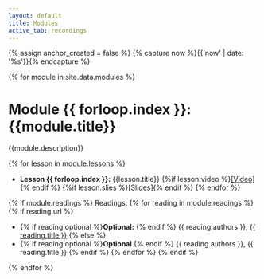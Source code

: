 ```yaml
---
layout: default
title: Modules
active_tab: recordings
---
```


<!-- Create a HTML anchor for the most recent lecture -->
{% assign anchor_created = false %}
{% capture now %}{{'now' | date: '%s'}}{% endcapture %}
<!-- End create a HTML anchor for the most recent lecture -->


{% for module in site.data.modules %}

# Module {{ forloop.index }}: {{module.title}}

{{module.description}}

{% for lesson in module.lessons %}
* **Lesson {{ forloop.index }}:** {{lesson.title}}
{%if lesson.video %}[[Video]]({{lesson.video}}){% endif %}
{%if lesson.slies %}[[Slides]]({{lesson.slides}}){% endif %}
{% endfor %}


{% if module.readings %} 
Readings:
{% for reading in module.readings %}
{% if reading.url %}
*  {% if reading.optional %}<b>Optional:</b> {% endif %} {{ reading.authors }}, <a href="{{ reading.url }}">{{ reading.title }}</a> 
{% else %}
*  {% if reading.optional %}<b>Optional</b> {% endif %} {{ reading.authors }}, {{ reading.title }} 
{% endif %}
{% endfor %}
{% endif %}


{% endfor %}